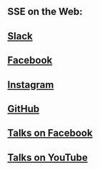 SSE on the Web:
-------------------

## [Slack](https://rit-sse.slack.com)

## [Facebook](https://www.facebook.com/groups/ritsse/)

## [Instagram](https://www.instagram.com/rit_sse/)

## [GitHub](https://github.com/rit-sse)

## [Talks on Facebook](https://www.facebook.com/ssebot)

## [Talks on YouTube](https://www.youtube.com/user/SSETechtalks)
